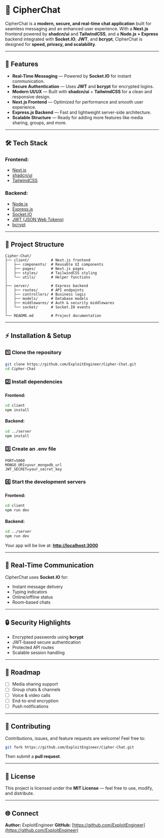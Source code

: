 # 🔐 CipherChat

CipherChat is a **modern, secure, and real-time chat application** built for seamless messaging and an enhanced user experience. With a **Next.js** frontend powered by **shadcn/ui** and **TailwindCSS**, and a **Node.js + Express** backend integrated with **Socket.IO**, **JWT**, and **bcrypt**, CipherChat is designed for **speed, privacy, and scalability**.

---

## 🚀 Features

- **Real-Time Messaging** — Powered by **Socket.IO** for instant communication.
- **Secure Authentication** — Uses **JWT** and **bcrypt** for encrypted logins.
- **Modern UI/UX** — Built with **shadcn/ui** + **TailwindCSS** for a clean and responsive design.
- **Next.js Frontend** — Optimized for performance and smooth user experience.
- **Express.js Backend** — Fast and lightweight server-side architecture.
- **Scalable Structure** — Ready for adding more features like media sharing, groups, and more.

---

## 🛠 Tech Stack

### **Frontend:**

- [Next.js](https://nextjs.org/)
- [shadcn/ui](https://ui.shadcn.com/)
- [TailwindCSS](https://tailwindcss.com/)

### **Backend:**

- [Node.js](https://nodejs.org/)
- [Express.js](https://expressjs.com/)
- [Socket.IO](https://socket.io/)
- [JWT (JSON Web Tokens)](https://jwt.io/)
- [bcrypt](https://github.com/kelektiv/node.bcrypt.js)

---

## 📂 Project Structure

```
Cipher-Chat/
├── client/          # Next.js frontend
│   ├── components/  # Reusable UI components
│   ├── pages/       # Next.js pages
│   ├── styles/      # TailwindCSS styling
│   └── utils/       # Helper functions
│
├── server/          # Express backend
│   ├── routes/      # API endpoints
│   ├── controllers/ # Business logic
│   ├── models/      # Database models
│   ├── middlewares/ # Auth & security middlewares
│   └── socket/      # Socket.IO events
│
└── README.md        # Project documentation
```

---

## ⚡ Installation & Setup

### 1️⃣ Clone the repository

```bash
git clone https://github.com/ExploitEngineer/Cipher-Chat.git
cd Cipher-Chat
```

### 2️⃣ Install dependencies

#### Frontend:

```bash
cd client
npm install
```

#### Backend:

```bash
cd ../server
npm install
```

### 3️⃣ Create an **.env** file

```env
PORT=5000
MONGO_URI=your_mongodb_url
JWT_SECRET=your_secret_key
```

### 4️⃣ Start the development servers

#### Frontend:

```bash
cd client
npm run dev
```

#### Backend:

```bash
cd ../server
npm run dev
```

Your app will be live at: **[http://localhost:3000](http://localhost:3000)**

---

## 📡 Real-Time Communication

CipherChat uses **Socket.IO** for:

- Instant message delivery
- Typing indicators
- Online/offline status
- Room-based chats

---

## 🔒 Security Highlights

- Encrypted passwords using **bcrypt**
- JWT-based secure authentication
- Protected API routes
- Scalable session handling

---

## 🎯 Roadmap

- [ ] Media sharing support
- [ ] Group chats & channels
- [ ] Voice & video calls
- [ ] End-to-end encryption
- [ ] Push notifications

---

## 🤝 Contributing

Contributions, issues, and feature requests are welcome! Feel free to:

```bash
git fork https://github.com/ExploitEngineer/Cipher-Chat.git
```

Then submit a **pull request**.

---

## 📜 License

This project is licensed under the **MIT License** — feel free to use, modify, and distribute.

---

## 🌐 Connect

**Author:** ExploitEngineer
**GitHub:** [https://github.com/ExploitEngineer](https://github.com/ExploitEngineer)
